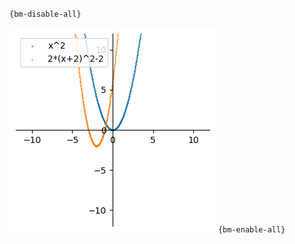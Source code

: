 `{bm-disable-all}`

![Graph(s) of x^2,2*(x+2)^2-2](calculus_0dce594d52aed3faf8371471957cad8b.png)
`{bm-enable-all}`

